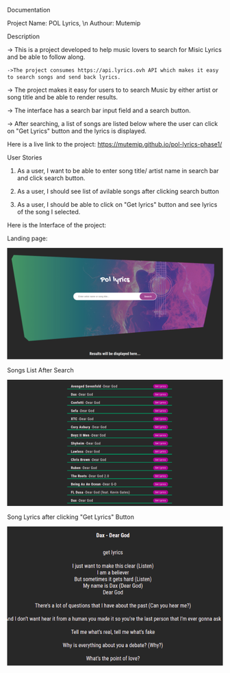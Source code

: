 Documentation

Project Name: POL Lyrics, \n
Authour: Mutemip

Description

-> This is a project developed to help music lovers to search for Misic Lyrics and be able to follow along. 

	->The project consumes https://api.lyrics.ovh API which makes it easy to search songs and send back lyrics.

-> The project makes it easy for users to to search Music by either artist or song title and be able to render results. 

-> The interface has a search bar input field and a search button.

-> After searching, a list of songs are listed below where the user can click on "Get Lyrics" button and the lyrics is displayed.


Here is a live link to the project: https://mutemip.github.io/pol-lyrics-phase1/

User Stories
1. As a user, I want to be able to enter song title/ artist name in search bar and click search button.

2. As a user, I should see list of avilable songs after clicking search button

3. As a user, I should be able to click on "Get lyrics" button and see lyrics of the song I selected.

Here is the Interface of the project:

Landing page:

<img src="./src/images/landing-page.png">

Songs List After Search

<img src="./src/images/POL-lyrics-results.png">


Song Lyrics after clicking "Get Lyrics" Button

<img src="./src/images/lyrics-results.png">

